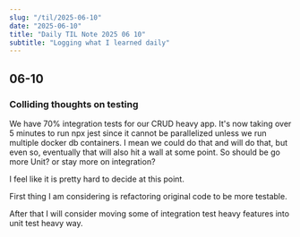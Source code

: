 ```yaml
---
slug: "/til/2025-06-10"
date: "2025-06-10"
title: "Daily TIL Note 2025 06 10"
subtitle: "Logging what I learned daily"
---
```


## 06-10

### Colliding thoughts on testing

We have 70% integration tests for our CRUD heavy app.
It's now taking over 5 minutes to run npx jest since it cannot be parallelized unless we run multiple docker db containers.
I mean we could do that and will do that, but even so, eventually that will also hit a wall at some point.
So should be go more Unit? or stay more on integration?

I feel like it is pretty hard to decide at this point.

First thing I am considering is refactoring original code to be more testable.

After that I will consider moving some of integration test heavy features into unit test heavy way.

